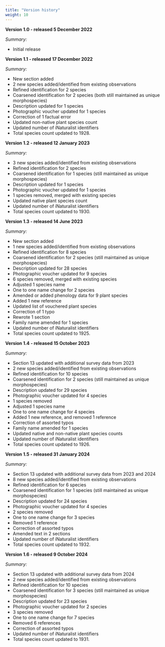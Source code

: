 ```yaml
---
title: "Version history"
weight: 10
---
```


**Version 1.0 - released 5 December 2022**

*Summary:* 
-	Initial release


**Version 1.1 - released 17 December 2022**

*Summary:* 
-	New section added
-	2 new species added/identified from existing observations
-	Refined identification for 2 species
-	Coarsened identification for 2 species (both still maintained as unique morphospecies)
-	Description updated for 1 species
-	Photographic voucher updated for 1 species
-	Correction of 1 factual error
-	Updated non-native plant species count
-	Updated number of iNaturalist identifiers
-	Total species count updated to 1928.


**Version 1.2 - released 12 January 2023**

*Summary:* 
-	3 new species added/identified from existing observations
-	Refined identification for 2 species
-	Coarsened identification for 1 species (still maintained as unique morphospecies)
-	Description updated for 1 species
-	Photographic voucher updated for 1 species
-	1 species removed, merged with existing species
-	Updated native plant species count
-	Updated number of iNaturalist identifiers
-	Total species count updated to 1930.



**Version 1.3 - released 14 June 2023**

*Summary:* 
-	New section added
-	1 new species added/identified from existing observations
-	Refined identification for 8 species
-	Coarsened identification for 2 species (still maintained as unique morphospecies)
-	Description updated for 28 species
-	Photographic voucher updated for 9 species
-	6 species removed, merged with existing species
-	Adjusted 1 species name
-	One to one name change for 2 species
-	Amended or added phenology data for 9 plant species
-	Added 1 new reference
-	Updated list of vouchered plant species
-	Correction of 1 typo
-	Rewrote 1 section
-	Family name amended for 1 species
-	Updated number of iNaturalist identifiers
-	Total species count updated to 1925.



**Version 1.4 - released 15 October 2023**

*Summary:* 
-	Section 13 updated with additional survey data from 2023
-	2 new species added/identified from existing observations
-	Refined identification for 10 species
-	Coarsened identification for 2 species (still maintained as unique morphospecies)
-	Description updated for 29 species
-	Photographic voucher updated for 4 species
-	1 species removed
-	Adjusted 1 species name
-	One to one name change for 4 species
-	Added 1 new reference, and removed 1 reference
-	Correction of assorted typos
-	Family name amended for 1 species
-	Updated native and non-native plant species counts
-	Updated number of iNaturalist identifiers
-	Total species count updated to 1926.



**Version 1.5 - released 31 January 2024**

*Summary:* 
-	Section 13 updated with additional survey data from 2023 and 2024
-	8 new species added/identified from existing observations
-	Refined identification for 6 species
-	Coarsened identification for 1 species (still maintained as unique morphospecies)
-	Description updated for 24 species
-	Photographic voucher updated for 4 species
-	2 species removed
-	One to one name change for 3 species
-	Removed 1 reference
-	Correction of assorted typos
-	Amended text in 2 sections
-	Updated number of iNaturalist identifiers
-	Total species count updated to 1932.



**Version 1.6 - released 9 October 2024**

*Summary:* 
-	Section 13 updated with additional survey data from 2024
-	2 new species added/identified from existing observations
-	Refined identification for 10 species
-	Coarsened identification for 3 species (still maintained as unique morphospecies)
-	Description updated for 23 species
-	Photographic voucher updated for 2 species
-	3 species removed
-	One to one name change for 7 species
-	Removed 6 references
-	Correction of assorted typos
-	Updated number of iNaturalist identifiers
-	Total species count updated to 1931.
